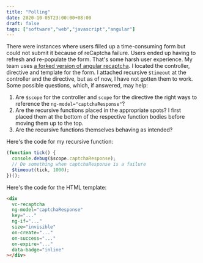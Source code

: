 ```yaml
---
title: "Polling"
date: 2020-10-05T23:00:00+08:00
draft: false
tags: ["software","web","javascript","angular"]
---
```

There were instances where users filled up a time-consuming form but could not submit it because of reCaptcha failure. Users ended up having to refresh and re-populate the form. That's some harsh user experience. My team uses [a forked version of angular recaptcha](https://github.com/opengovsg/angular-recaptcha-fallback). I located the controller, directive and template for the form. I attached recursive `$timeout` at the controller and the directive, but as of now, I have not gotten them to work. Some possible questions, which, if answered, may help:

1. Are `$scope` for the controller and `scope` for the directive the right ways to reference the `ng-model="captchaResponse"`?
1. Are the recursive functions placed in the appropriate spots? I first placed them at the bottom of the respective function bodies before moving them up to the top.
1. Are the recursive functions themselves behaving as intended?

Here's the code for my recursive function:

```typescript
(function tick() {
  console.debug($scope.captchaResponse);
  // Do something when captchaResponse is a failure
  $timeout(tick, 1000);
})();
```

Here's the code for the HTML template:

```html
<div
  vc-recaptcha
  ng-model="captchaResponse"
  key="..."
  ng-if="..."
  size="invisible"
  on-create="..."
  on-success="..."
  on-expire="..."
  data-badge="inline"
></div>
```
